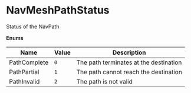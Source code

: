 # NavMeshPathStatus

Status of the NavPath

**Enums**

Name | Value | Description
--- | --- | ---
PathComplete | `0` | The path terminates at the destination
PathPartial | `1` | The path cannot reach the destination
PathInvalid | `2` | The path is not valid